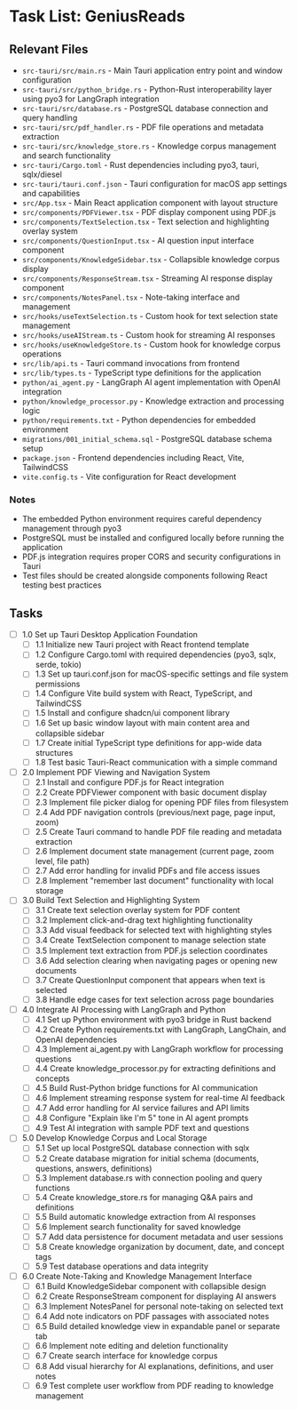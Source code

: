 # Task List: GeniusReads

## Relevant Files

- `src-tauri/src/main.rs` - Main Tauri application entry point and window configuration
- `src-tauri/src/python_bridge.rs` - Python-Rust interoperability layer using pyo3 for LangGraph integration
- `src-tauri/src/database.rs` - PostgreSQL database connection and query handling
- `src-tauri/src/pdf_handler.rs` - PDF file operations and metadata extraction
- `src-tauri/src/knowledge_store.rs` - Knowledge corpus management and search functionality
- `src-tauri/Cargo.toml` - Rust dependencies including pyo3, tauri, sqlx/diesel
- `src-tauri/tauri.conf.json` - Tauri configuration for macOS app settings and capabilities
- `src/App.tsx` - Main React application component with layout structure
- `src/components/PDFViewer.tsx` - PDF display component using PDF.js
- `src/components/TextSelection.tsx` - Text selection and highlighting overlay system
- `src/components/QuestionInput.tsx` - AI question input interface component
- `src/components/KnowledgeSidebar.tsx` - Collapsible knowledge corpus display
- `src/components/ResponseStream.tsx` - Streaming AI response display component
- `src/components/NotesPanel.tsx` - Note-taking interface and management
- `src/hooks/useTextSelection.ts` - Custom hook for text selection state management
- `src/hooks/useAIStream.ts` - Custom hook for streaming AI responses
- `src/hooks/useKnowledgeStore.ts` - Custom hook for knowledge corpus operations
- `src/lib/api.ts` - Tauri command invocations from frontend
- `src/lib/types.ts` - TypeScript type definitions for the application
- `python/ai_agent.py` - LangGraph AI agent implementation with OpenAI integration
- `python/knowledge_processor.py` - Knowledge extraction and processing logic
- `python/requirements.txt` - Python dependencies for embedded environment
- `migrations/001_initial_schema.sql` - PostgreSQL database schema setup
- `package.json` - Frontend dependencies including React, Vite, TailwindCSS
- `vite.config.ts` - Vite configuration for React development

### Notes

- The embedded Python environment requires careful dependency management through pyo3
- PostgreSQL must be installed and configured locally before running the application
- PDF.js integration requires proper CORS and security configurations in Tauri
- Test files should be created alongside components following React testing best practices

## Tasks

- [ ] 1.0 Set up Tauri Desktop Application Foundation
  - [ ] 1.1 Initialize new Tauri project with React frontend template
  - [ ] 1.2 Configure Cargo.toml with required dependencies (pyo3, sqlx, serde, tokio)
  - [ ] 1.3 Set up tauri.conf.json for macOS-specific settings and file system permissions
  - [ ] 1.4 Configure Vite build system with React, TypeScript, and TailwindCSS
  - [ ] 1.5 Install and configure shadcn/ui component library
  - [ ] 1.6 Set up basic window layout with main content area and collapsible sidebar
  - [ ] 1.7 Create initial TypeScript type definitions for app-wide data structures
  - [ ] 1.8 Test basic Tauri-React communication with a simple command

- [ ] 2.0 Implement PDF Viewing and Navigation System
  - [ ] 2.1 Install and configure PDF.js for React integration
  - [ ] 2.2 Create PDFViewer component with basic document display
  - [ ] 2.3 Implement file picker dialog for opening PDF files from filesystem
  - [ ] 2.4 Add PDF navigation controls (previous/next page, page input, zoom)
  - [ ] 2.5 Create Tauri command to handle PDF file reading and metadata extraction
  - [ ] 2.6 Implement document state management (current page, zoom level, file path)
  - [ ] 2.7 Add error handling for invalid PDFs and file access issues
  - [ ] 2.8 Implement "remember last document" functionality with local storage

- [ ] 3.0 Build Text Selection and Highlighting System
  - [ ] 3.1 Create text selection overlay system for PDF content
  - [ ] 3.2 Implement click-and-drag text highlighting functionality
  - [ ] 3.3 Add visual feedback for selected text with highlighting styles
  - [ ] 3.4 Create TextSelection component to manage selection state
  - [ ] 3.5 Implement text extraction from PDF.js selection coordinates
  - [ ] 3.6 Add selection clearing when navigating pages or opening new documents
  - [ ] 3.7 Create QuestionInput component that appears when text is selected
  - [ ] 3.8 Handle edge cases for text selection across page boundaries

- [ ] 4.0 Integrate AI Processing with LangGraph and Python
  - [ ] 4.1 Set up Python environment with pyo3 bridge in Rust backend
  - [ ] 4.2 Create Python requirements.txt with LangGraph, LangChain, and OpenAI dependencies
  - [ ] 4.3 Implement ai_agent.py with LangGraph workflow for processing questions
  - [ ] 4.4 Create knowledge_processor.py for extracting definitions and concepts
  - [ ] 4.5 Build Rust-Python bridge functions for AI communication
  - [ ] 4.6 Implement streaming response system for real-time AI feedback
  - [ ] 4.7 Add error handling for AI service failures and API limits
  - [ ] 4.8 Configure "Explain like I'm 5" tone in AI agent prompts
  - [ ] 4.9 Test AI integration with sample PDF text and questions

- [ ] 5.0 Develop Knowledge Corpus and Local Storage
  - [ ] 5.1 Set up local PostgreSQL database connection with sqlx
  - [ ] 5.2 Create database migration for initial schema (documents, questions, answers, definitions)
  - [ ] 5.3 Implement database.rs with connection pooling and query functions
  - [ ] 5.4 Create knowledge_store.rs for managing Q&A pairs and definitions
  - [ ] 5.5 Build automatic knowledge extraction from AI responses
  - [ ] 5.6 Implement search functionality for saved knowledge
  - [ ] 5.7 Add data persistence for document metadata and user sessions
  - [ ] 5.8 Create knowledge organization by document, date, and concept tags
  - [ ] 5.9 Test database operations and data integrity

- [ ] 6.0 Create Note-Taking and Knowledge Management Interface
  - [ ] 6.1 Build KnowledgeSidebar component with collapsible design
  - [ ] 6.2 Create ResponseStream component for displaying AI answers
  - [ ] 6.3 Implement NotesPanel for personal note-taking on selected text
  - [ ] 6.4 Add note indicators on PDF passages with associated notes
  - [ ] 6.5 Build detailed knowledge view in expandable panel or separate tab
  - [ ] 6.6 Implement note editing and deletion functionality
  - [ ] 6.7 Create search interface for knowledge corpus
  - [ ] 6.8 Add visual hierarchy for AI explanations, definitions, and user notes
  - [ ] 6.9 Test complete user workflow from PDF reading to knowledge management 